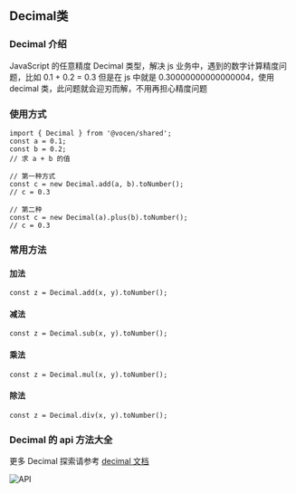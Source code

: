 ## Decimal类

### Decimal 介绍

JavaScript 的任意精度 Decimal 类型，解决 js 业务中，遇到的数字计算精度问题，比如 0.1 + 0.2 = 0.3 但是在 js 中就是 0.30000000000000004，使用 decimal 类，此问题就会迎刃而解，不用再担心精度问题

### 使用方式

```
import { Decimal } from '@vocen/shared';
const a = 0.1;
const b = 0.2;
// 求 a + b 的值

// 第一种方式
const c = new Decimal.add(a, b).toNumber();
// c = 0.3

// 第二种
const c = new Decimal(a).plus(b).toNumber();
// c = 0.3
```

### 常用方法

#### 加法

```
const z = Decimal.add(x, y).toNumber();
```

#### 减法

```
const z = Decimal.sub(x, y).toNumber();
```

#### 乘法

```
const z = Decimal.mul(x, y).toNumber();
```

#### 除法

```
const z = Decimal.div(x, y).toNumber();
```

### Decimal 的 api 方法大全

更多 Decimal 探索请参考 [decimal 文档](http://mikemcl.github.io/decimal.js/)

![API](https://raw.githubusercontent.com/MikeMcl/decimal.js/gh-pages/API.png)

